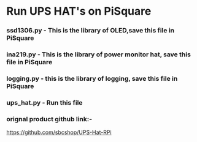 # Run UPS HAT's on PiSquare

### ssd1306.py - This is the library of OLED,save this file in PiSquare
### ina219.py - This is the library of power monitor hat, save this file in PiSquare
### logging.py -  this is the library of logging, save this file in PiSquare
### ups_hat.py -  Run this file

### orignal product github link:-
https://github.com/sbcshop/UPS-Hat-RPi


